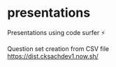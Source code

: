 # presentations

Presentations using code surfer ⚡️

Question set creation from CSV file  
https://dist.cksachdev1.now.sh/
